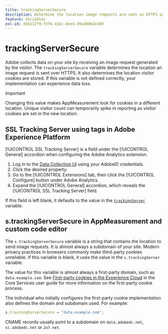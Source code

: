 ```yaml
---
title: trackingServerSecure
description: Determine the location image requests are sent on HTTPS pages.
feature: Variables
exl-id: d5b112f9-f3f6-43ac-8ee5-d9ad8062e380
---
```

# trackingServerSecure

Adobe collects data on your site by receiving an image request generated by the visitor. The `trackingServerSecure` variable determines the location an image request is sent over HTTPS. It also determines the location visitor cookies are stored. If this variable is not defined correctly, your implementation can experience data loss.

>[!IMPORTANT]
>
>Changing this value makes AppMeasurement look for cookies in a different location. Unique visitor count can temporarily spike in reporting as visitor cookies are set in the new location.

## SSL Tracking Server using tags in Adobe Experience Platform

[!UICONTROL SSL Tracking Server] is a field under the [!UICONTROL General] accordion when configuring the Adobe Analytics extension.

1. Log in to the [Data Collection UI](https://experience.adobe.com/data-collection) using your AdobeID credentials.
2. Click the desired property.
3. Go to the [!UICONTROL Extensions] tab, then click the [!UICONTROL Configure] button under Adobe Analytics.
4. Expand the [!UICONTROL General] accordion, which reveals the [!UICONTROL SSL Tracking Server] field.

If this field is left blank, it defaults to the value in the [`trackingServer`](trackingserver.md) variable.

## s.trackingServerSecure in AppMeasurement and custom code editor

The `s.trackingServerSecure` variable is a string that contains the location to send image requests. It is almost always a subdomain of your site. Modern privacy practices in browsers commonly make third-party cookies unreliable. If this variable is blank, it uses the value in the `s.trackingServer` variable.

The value for this variable is almost always a first-party domain, such as `data.example.com`. See [First-party cookies in the Experience Cloud](https://experienceleague.adobe.com/docs/core-services/interface/ec-cookies/cookies-first-party.html) in the Core Services user guide for more information on the first-party cookie process.

The individual who initially configures the first-party cookie implementation also defines the domain and subdomain used. For example:

```js
s.trackingServerSecure = "data.example.com";
```

CNAME records usually point to a subdomain on `data.adobedc.net`, `sc.adobedc.net` or `2o7.net`.
